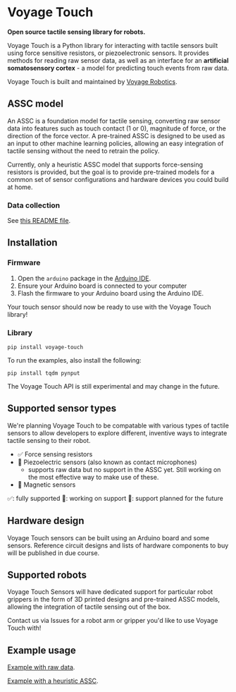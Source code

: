 # Voyage Touch

**Open source tactile sensing library for robots.**

Voyage Touch is a Python library for interacting with tactile sensors built using force sensitive resistors, or piezoelectronic sensors. It provides methods for reading raw sensor data, as well as an interface for an **artificial somatosensory cortex** - a model for predicting touch events from raw data.

Voyage Touch is built and maintained by [Voyage Robotics](https://www.voyagerobotics.com/).

## ASSC model

An ASSC is a foundation model for tactile sensing, converting raw sensor data into features such as touch contact (1 or 0), magnitude of force, or the direction of the force vector. A pre-trained ASSC is designed to be used as an input to other machine learning policies, allowing an easy integration of tactile sensing without the need to retrain the policy.

Currently, only a heuristic ASSC model that supports force-sensing resistors is provided, but the goal is to provide pre-trained models for a common set of sensor configurations and hardware devices you could build at home.

### Data collection

See [this README file](collect_data/README.md).

## Installation

### Firmware

1. Open the `arduino` package in the [Arduino IDE](https://www.arduino.cc/en/software).
2. Ensure your Arduino board is connected to your computer
3. Flash the firmware to your Arduino board using the Arduino IDE.

Your touch sensor should now be ready to use with the Voyage Touch library! 

### Library

```
pip install voyage-touch
```

To run the examples, also install the following:
```
pip install tqdm pynput
```

The Voyage Touch API is still experimental and may change in the future.

## Supported sensor types

We're planning Voyage Touch to be compatable with various types of tactile sensors to allow developers to explore different, inventive ways to integrate tactile sensing to their robot.

- ✅ Force sensing resistors
- 🚧 Piezoelectric sensors (also known as contact microphones)
    - supports raw data but no support in the ASSC yet. Still working on the most effective way to make use of these.
- 👀 Magnetic sensors

✅: fully supported
🚧: working on support
👀: support planned for the future

## Hardware design

Voyage Touch sensors can be built using an Arduino board and some sensors. Reference circuit designs and lists of hardware components to buy will be published in due course.

## Supported robots

Voyage Touch Sensors will have dedicated support for particular robot grippers  in the form of 3D printed designs and pre-trained ASSC models, allowing the integration of tactile sensing out of the box.

Contact us via Issues for a robot arm or gripper you'd like to use Voyage Touch with!

## Example usage

[Example with raw data](examples/raw_data.py).

[Example with a heuristic ASSC](examples/assc_heuristic.py).
